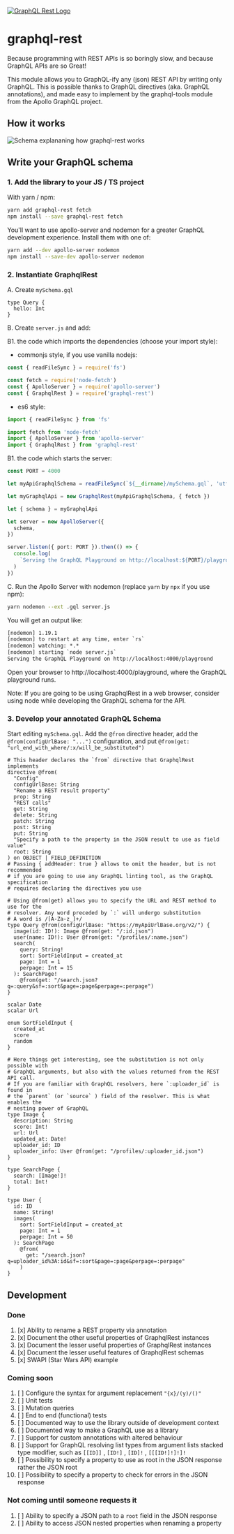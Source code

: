 [![GraphQL Rest Logo](doc/logo.png)](https://github.com/graphql-rest/graphql-rest)

# graphql-rest

Because programming with REST APIs is so boringly slow, and because GraphQL
APIs are so Great!

This module allows you to GraphQL-ify any (json) REST API by writing only
GraphQL. This is possible thanks to GraphQL directives (aka. GraphQL
annotations), and made easy to implement by the graphql-tools module from the
Apollo GraphQL project.

## How it works

![Schema explananing how graphql-rest works](doc/ExplainGraphqlRest.png)

## Write your GraphQL schema

### 1. Add the library to your JS / TS project

With yarn / npm:

```sh
yarn add graphql-rest fetch
npm install --save graphql-rest fetch
```

You'll want to use apollo-server and nodemon for a greater GraphQL development
experience. Install them with one of:

```sh
yarn add --dev apollo-server nodemon
npm install --save-dev apollo-server nodemon
```

### 2. Instantiate GraphqlRest

A. Create `mySchema.gql`

```gql
type Query {
  hello: Int
}
```

B. Create `server.js` and add:

B1. the code which imports the dependencies (choose your import style):

- commonjs style, if you use vanilla nodejs:

```ts
const { readFileSync } = require('fs')

const fetch = require('node-fetch')
const { ApolloServer } = require('apollo-server')
const { GraphqlRest } = require('graphql-rest')
```

- es6 style:

```ts
import { readFileSync } from 'fs'

import fetch from 'node-fetch'
import { ApolloServer } from 'apollo-server'
import { GraphqlRest } from 'graphql-rest'
```

B1. the code which starts the server:

```ts
const PORT = 4000

let myApiGraphqlSchema = readFileSync(`${__dirname}/mySchema.gql`, 'utf-8')

let myGraphqlApi = new GraphqlRest(myApiGraphqlSchema, { fetch })

let { schema } = myGraphqlApi

let server = new ApolloServer({
  schema,
})

server.listen({ port: PORT }).then(() => {
  console.log(
    `Serving the GraphQL Playground on http://localhost:${PORT}/playground`,
  )
})
```

C. Run the Apollo Server with nodemon (replace `yarn` by `npx` if you use npm):

```sh
yarn nodemon --ext .gql server.js
```

You will get an output like:

```txt
[nodemon] 1.19.1
[nodemon] to restart at any time, enter `rs`
[nodemon] watching: *.*
[nodemon] starting `node server.js`
Serving the GraphQL Playground on http://localhost:4000/playground
```

Open your browser to http://localhost:4000/playground, where the GraphQL playground runs.

Note:
If you are going to be using GraphqlRest in a web browser, consider using node
while developing the GraphQL schema for the API.

### 3. Develop your annotated GraphQL Schema

Start editing `mySchema.gql`. Add the `@from` directive header, add the
`@from(configUrlBase: "...")` configuration, and put
`@from(get: "url_end_with_where/:x/will_be_substituted")`

```gql
# This header declares the `from` directive that GraphqlRest implements
directive @from(
  "Config"
  configUrlBase: String
  "Rename a REST result property"
  prop: String
  "REST calls"
  get: String
  delete: String
  patch: String
  post: String
  put: String
  "Specify a path to the property in the JSON result to use as field value"
  root: String
) on OBJECT | FIELD_DEFINITION
# Passing { addHeader: true } allows to omit the header, but is not recommended
# if you are going to use any GraphQL linting tool, as the GraphQL specification
# requires declaring the directives you use

# Using @from(get) allows you to specify the URL and REST method to use for the
# resolver. Any word preceded by `:` will undergo substitution
# A word is /[A-Za-z_]+/
type Query @from(configUrlBase: "https://myApiUrlBase.org/v2/") {
  image(id: ID!): Image @from(get: "/:id.json")
  user(name: ID!): User @from(get: "/profiles/:name.json")
  search(
    query: String!
    sort: SortFieldInput = created_at
    page: Int = 1
    perpage: Int = 15
  ): SearchPage!
    @from(get: "/search.json?q=:query&sf=:sort&page=:page&perpage=:perpage")
}

scalar Date
scalar Url

enum SortFieldInput {
  created_at
  score
  random
}

# Here things get interesting, see the substitution is not only possible with
# GraphQL arguments, but also with the values returned from the REST API call.
# If you are familiar with GraphQL resolvers, here `:uploader_id` is found in
# the `parent` (or `source` ) field of the resolver. This is what enables the
# nesting power of GraphQL
type Image {
  description: String
  score: Int!
  url: Url
  updated_at: Date!
  uploader_id: ID
  uploader_info: User @from(get: "/profiles/:uploader_id.json")
}

type SearchPage {
  search: [Image!]!
  total: Int!
}

type User {
  id: ID
  name: String!
  images(
    sort: SortFieldInput = created_at
    page: Int = 1
    perpage: Int = 50
  ): SearchPage
    @from(
      get: "/search.json?q=uploader_id%3A:id&sf=:sort&page=:page&perpage=:perpage"
    )
}
```

## Development

### Done

1. [x] Ability to rename a REST property via annotation
1. [x] Document the other useful properties of GraphqlRest instances
1. [x] Document the lesser useful properties of GraphqlRest instances
1. [x] Document the lesser useful features of GraphqlRest schemas
1. [x] SWAPI (Star Wars API) example

### Coming soon

1. [ ] Configure the syntax for argument replacement `"{x}/(y)/()"`
1. [ ] Unit tests
1. [ ] Mutation queries
1. [ ] End to end (functional) tests
1. [ ] Documented way to use the library outside of development context
1. [ ] Documented way to make a GraphQL use as a library
1. [ ] Support for custom annotations with altered behaviour
1. [ ] Support for GraphQL resolving list types from argument lists stacked type modifier, such as `[[ID]]` , `[ID!]` , `[ID]!` , `[[[ID!]!]!]!`
1. [ ] Possibility to specify a property to use as root in the JSON response rather the JSON root
1. [ ] Possibility to specify a property to check for errors in the JSON response

###

### Not coming until someone requests it

1. [ ] Ability to specify a JSON path to a `root` field in the JSON response
1. [ ] Ability to access JSON nested properties when renaming a property
